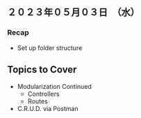 ２０２３年０５月０３日　（水）
---

### Recap
- Set up folder structure

## **Topics to Cover**
- Modularization Continued
    - Controllers
    - Routes
- C.R.U.D. via Postman